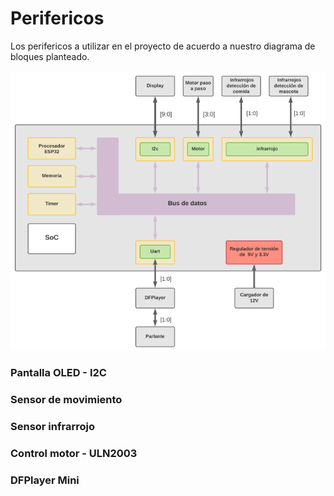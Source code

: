 
# Perifericos

Los perifericos a utilizar en el proyecto de acuerdo a nuestro diagrama de bloques planteado.

![Screenshot](/Imagenes/SoC_bloques.PNG) 

### Pantalla OLED - I2C

### Sensor de movimiento

### Sensor infrarrojo

### Control motor - ULN2003

### DFPlayer Mini
